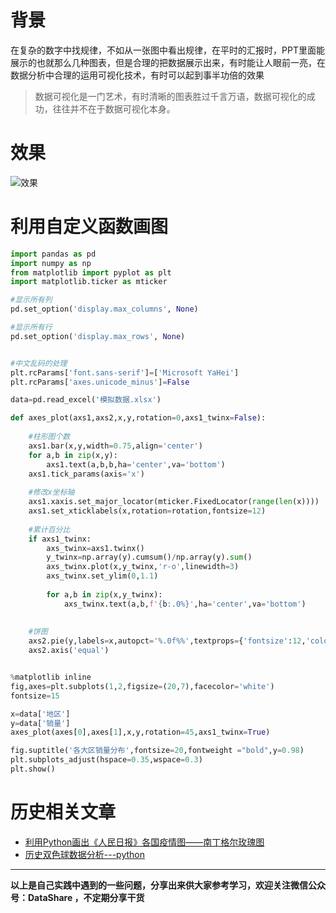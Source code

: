 # 背景
在复杂的数字中找规律，不如从一张图中看出规律，在平时的汇报时，PPT里面能展示的也就那么几种图表，但是合理的把数据展示出来，有时能让人眼前一亮，在数据分析中合理的运用可视化技术，有时可以起到事半功倍的效果

>数据可视化是一门艺术，有时清晰的图表胜过千言万语，数据可视化的成功，往往并不在于数据可视化本身。


# 效果
![效果](https://upload-images.jianshu.io/upload_images/6641583-093d60171af01d5e.png?imageMogr2/auto-orient/strip%7CimageView2/2/w/1240)

# 利用自定义函数画图
```python
import pandas as pd
import numpy as np
from matplotlib import pyplot as plt
import matplotlib.ticker as mticker

#显示所有列
pd.set_option('display.max_columns', None)

#显示所有行
pd.set_option('display.max_rows', None)


#中文乱码的处理
plt.rcParams['font.sans-serif']=['Microsoft YaHei']
plt.rcParams['axes.unicode_minus']=False

data=pd.read_excel('模拟数据.xlsx')

def axes_plot(axs1,axs2,x,y,rotation=0,axs1_twinx=False):
    
    #柱形图个数
    axs1.bar(x,y,width=0.75,align='center')
    for a,b in zip(x,y):
        axs1.text(a,b,b,ha='center',va='bottom')
    axs1.tick_params(axis='x')
    
    #修改x坐标轴
    axs1.xaxis.set_major_locator(mticker.FixedLocator(range(len(x))))
    axs1.set_xticklabels(x,rotation=rotation,fontsize=12)
    
    #累计百分比
    if axs1_twinx:
        axs_twinx=axs1.twinx()
        y_twinx=np.array(y).cumsum()/np.array(y).sum()
        axs_twinx.plot(x,y_twinx,'r-o',linewidth=3)
        axs_twinx.set_ylim(0,1.1)
        
        for a,b in zip(x,y_twinx):
            axs_twinx.text(a,b,f'{b:.0%}',ha='center',va='bottom')
        
    
    #饼图
    axs2.pie(y,labels=x,autopct='%.0f%%',textprops={'fontsize':12,'color':'k'})
    axs2.axis('equal')


%matplotlib inline
fig,axes=plt.subplots(1,2,figsize=(20,7),facecolor='white')
fontsize=15

x=data['地区']
y=data['销量']
axes_plot(axes[0],axes[1],x,y,rotation=45,axs1_twinx=True)

fig.suptitle('各大区销量分布',fontsize=20,fontweight ="bold",y=0.98)
plt.subplots_adjust(hspace=0.35,wspace=0.3)
plt.show()
```

# 历史相关文章
- [利用Python画出《人民日报》各国疫情图——南丁格尔玫瑰图](https://www.jianshu.com/p/dbc39e08d138)
- [历史双色球数据分析---python](https://www.jianshu.com/p/79979e7982fa)
**************************************************************************
**以上是自己实践中遇到的一些问题，分享出来供大家参考学习，欢迎关注微信公众号：DataShare ，不定期分享干货**
